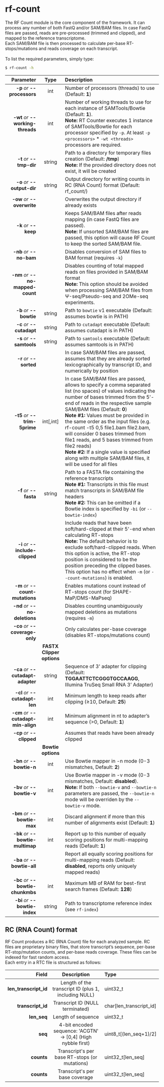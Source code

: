# rf-count

The RF Count module is the core component of the framework. It can process any number of both FastQ and/or SAM/BAM files. In case FastQ files are passed, reads are pre-processed (trimmed andclipped), and mapped to the reference transcriptome.<br/>Each SAM/BAM file is then processed to calculate per-base RT-stops/mutations and reads coverage on each transcript.<br /><br />
To list the required parameters, simply type:

```bash
$ rf-count -h
```

Parameter         | Type | Description
----------------: | :--: |:------------
__-p__ *or* __--processors__ | int | Number of processors (threads) to use (Default: __1__)
__-wt__ *or* __--working-threads__ | int | Number of working threads to use for each instance of SAMTools/Bowtie (Default: __1__).<br/>__Note:__ RT Counter executes 1 instance of SAMTools/Bowtie for each processor specified by ``-p``. At least ``-p <processors>`` * ``-wt <threads>`` processors are required.
__-t__ *or* __--tmp-dir__ | string | Path to a directory for temporary files creation (Default: __/tmp__)<br/>__Note:__ If the provided directory does not exist, it will be created
__-o__ *or* __--output-dir__ | string | Output directory for writing counts in RC (RNA Count) format (Default: rf_count/)
__-ow__ *or* __--overwrite__ | | Overwrites the output directory if already exists
__-k__ *or* __--keep__ | | Keeps SAM/BAM files after reads mapping (in case FastQ files are passed).<br/>__Note:__ If unsorted SAM/BAM files are passed, this option will cause RF Count to keep the sorted SAM/BAM file.
__-nb__ *or* __--no-bam__ | | Disables conversion of SAM files to BAM format (requires ``-k``)
__-nm__ *or* __--no-mapped-count__ | | Disables counting of total mapped reads on files provided in SAM/BAM format<br/>__Note:__ This option should be avoided when processing SAM/BAM files from &Psi;-seq/Pseudo-seq and 2OMe-seq experiments.
__-b__ *or* __--bowtie__ | string | Path to ``bowtie`` v1 executable (Default: assumes bowtie is in PATH)
__-c__ *or* __--cutadapt__ | string | Path to ``cutadapt`` executable (Default: assumes cutadapt is in PATH)
__-s__ *or* __--samtools__ | string | Path to ``samtools`` executable (Default: assumes samtools is in PATH)
__-r__ *or* __--sorted__ | | In case SAM/BAM files are passed, assumes that they are already sorted lexicographically by transcript ID, and numerically by position
__-t5__ *or* __--trim-5prime__ | int[,int] | In case SAM/BAM files are passed, allows to specify a comma separated list (no spaces) of values indicating the number of bases trimmed from the 5'-end of reads in the respective sample SAM/BAM files (Default: __0__)<br/>__Note #1:__ Values must be provided in the same order as the input files (e.g. rf-count -t5 0,5 file1.bam file2.bam, will consider 0 bases trimmed from file1 reads, and 5 bases trimmed from file2 reads)<br/>__Note #2:__ If a single value is specified along with multiple SAM/BAM files, it will be used for all files
__-f__ *or* __--fasta__ | string | Path to a FASTA file containing the reference transcripts<br/>__Note #1:__ Transcripts in this file must match transcripts in SAM/BAM file headers<br/>__Note #2:__ This can be omitted if a Bowtie index is specified by ``-bi`` (or ``--bowtie-index``)
__-i__ *or* __--include-clipped__ | | Include reads that have been soft/hard-clipped at their 5'-end when calculating RT-stops<br/>__Note:__ The default behavior is to exclude soft/hard-clipped reads. When this option is active, the RT-stop position is considered to be the position preceding the clipped bases. This option has no effect when ``-m`` (or ``--count-mutations``) is enabled.
__-m__ *or* __--count-mutations__ | | Enables mutations count instead of RT-stops count (for SHAPE-MaP/DMS-MaPseq)
__-nd__ *or* __--no-deletions__ | | Disables counting unambiguously mapped deletions as mutations (requires ``-m``)
__-co__ *or* __--coverage-only__ | | Only calculates per-base coverage (disables RT-stops/mutations count)
  | | __FASTX Clipper options__
__-ca__ *or* __--cutadapt-adapter__ | string | Sequence of 3' adapter for clipping (Default: __TGGAATTCTCGGGTGCCAAGG__, Illumina TruSeq Small RNA 3’ Adapter)
__-cl__ *or* __--cutadapt-len__ | int | Minimum length to keep reads after clipping (&ge;10, Default: __25__)
__-cm__ *or* __--cutadapt-min-align__ | int | Minimum alignment in nt to adapter’s sequence (&gt;0, Default: __1__)
__-cp__ *or* __--clipped__ | | Assumes that reads have been already clipped
  | | __Bowtie options__
__-bn__ *or* __--bowtie-n__ | int | Use Bowtie mapper in -n mode (0-3 mismatches, Default: __2__)
__-bv__ *or* __--bowtie-v__ | int | Use Bowtie mapper in -v mode (0-3 mismatches, Default: __disabled__).<br/>__Note:__ If both ``--bowtie-v`` and ``--bowtie-n`` parameters are passed, the ``--bowtie-n`` mode will be overriden by the ``--bowtie-v`` mode.
__-bm__ *or* __--bowtie-max__ | int |Discard alignment if more than this number of alignments exist (Default: __1__)
__-bk__ *or* __--bowtie-multimap__ | int | Report up to this number of equally scoring positions for multi-mapping reads (Default: __1__)
__-ba__ *or* __--bowtie-all__ | | Report all equally scoring positions for multi-mapping reads (Default: __disabled__, reports only uniquely mapped reads)
__-bc__ *or* __--bowtie-chunkmbs__ | int | Maximum MB of RAM for best-first search frames (Default: __128__)
__-bi__ *or* __--bowtie-index__ | string | Path to transcriptome reference index (see ``rf-index``)


## RC (RNA Count) format

RF Count produces a RC (RNA Count) file for each analyzed sample. RC files are proprietary binary files,that store transcript’s sequence, per-base RT-stop/mutation counts, and per-base reads coverage. These files can be indexed for fast random access.<br/>Each entry in a RTC file is structured as follows:

Field             | Description    |  Type
----------------: | :------------: | :----------
__len\_transcript\_id__ | Length of the transcript ID (plus 1, including NULL) | uint32\_t
__transcript\_id__ | Transcript ID (NULL terminated) | char[len\_transcript\_id]
__len\_seq__ | Length of sequence | uint32\_t
__seq__ | 4-bit encoded sequence: 'ACGTN' -> \[0,4] (High nybble first) | uint8\_t\[(len_seq+1)/2]
__counts__ | Transcript's per base RT-stops (or mutations) | uint32\_t[len\_seq]
__counts__ | Transcript's per base coverage | uint32\_t[len\_seq]